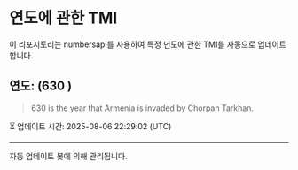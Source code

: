 
# 연도에 관한 TMI

이 리포지토리는 numbersapi를 사용하여 특정 년도에 관한 TMI를 자동으로 업데이트합니다.

## 연도: (630 )
> 630 is the year that Armenia is invaded by Chorpan Tarkhan.

⏳ 업데이트 시간: 2025-08-06 22:29:02 (UTC)

---
자동 업데이트 봇에 의해 관리됩니다.
